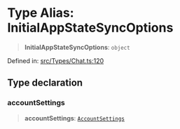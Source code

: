 # Type Alias: InitialAppStateSyncOptions

> **InitialAppStateSyncOptions**: `object`

Defined in: [src/Types/Chat.ts:120](https://github.com/Riders004/Tv/blob/3d6aaf6f3efb499dc9d0ca82bb24083bb45a8478/src/Types/Chat.ts#L120)

## Type declaration

### accountSettings

> **accountSettings**: [`AccountSettings`](AccountSettings.md)
